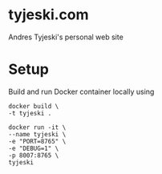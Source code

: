 # tyjeski.com

Andres Tyjeski's personal web site

# Setup

Build and run Docker container locally using
```
docker build \ 
-t tyjeski .

docker run -it \
--name tyjeski \
-e "PORT=8765" \
-e "DEBUG=1" \
-p 8007:8765 \
tyjeski
```